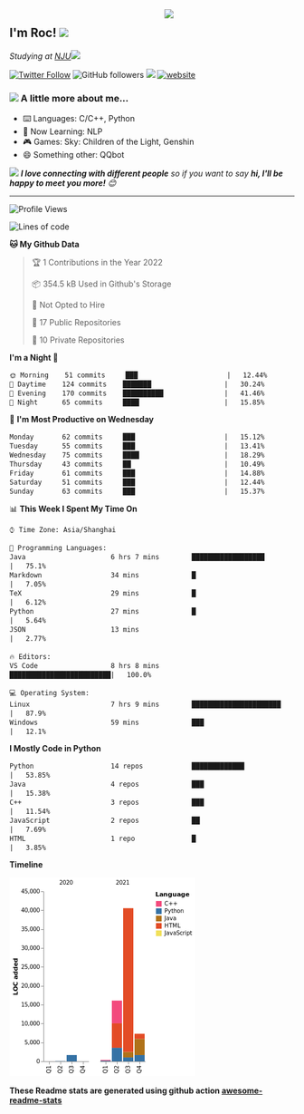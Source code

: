 <img align='right' src="https://media.giphy.com/media/M9gbBd9nbDrOTu1Mqx/giphy.gif" width="230">
<h2>I'm Roc! <img src="https://media.giphy.com/media/12oufCB0MyZ1Go/giphy.gif" width="50"></h2>
<p><em>Studying at <a href="http://www.nju.edu.cn">NJU</a><img src="https://media.giphy.com/media/WUlplcMpOCEmTGBtBW/giphy.gif" width="50"> 
</em></p>

[![Twitter Follow](https://img.shields.io/twitter/follow/Roc78862980?label=Follow)](https://twitter.com/intent/follow?screen_name=Roc78862980)
![GitHub followers](https://img.shields.io/github/followers/roc136?label=Follow&style=social)
![](https://visitor-badge.glitch.me/badge?page_id=Roc136.Roc136)
[![website](https://img.shields.io/badge/Website-46a2f1.svg?&style=flat-square&logo=Google-Chrome&logoColor=white&link=https://blog.roc136.top)](https://blog.roc136.top)
<!-- ![Waka Readme](https://github.com/anmol098/anmol098/workflows/Waka%20Readme/badge.svg) -->
<!-- [![Linkedin: anmol](https://img.shields.io/badge/-anmol-blue?style=flat-square&logo=Linkedin&logoColor=white&link=https://www.linkedin.com/in/anmol-p-singh/)](https://www.linkedin.com/in/anmol-p-singh/) -->

### <img src="https://media.giphy.com/media/VgCDAzcKvsR6OM0uWg/giphy.gif" width="50"> A little more about me...  

- ⌨️ Languages: C/C++, Python
- 🌱 Now Learning: NLP
- 🎮 Games: Sky: Children of the Light, Genshin
- 😄 Something other: QQbot

<img src="https://media.giphy.com/media/LnQjpWaON8nhr21vNW/giphy.gif" width="60"> <em><b>I love connecting with different people</b> so if you want to say <b>hi, I'll be happy to meet you more!</b> 😊</em>

---
<!--START_SECTION:waka-->
![Profile Views](http://img.shields.io/badge/Profile%20Views-16-blue)

![Lines of code](https://img.shields.io/badge/From%20Hello%20World%20I%27ve%20Written-65996%20lines%20of%20code-blue)

**🐱 My Github Data** 

> 🏆 1 Contributions in the Year 2022
 > 
> 📦 354.5 kB Used in Github's Storage 
 > 
> 🚫 Not Opted to Hire
 > 
> 📜 17 Public Repositories 
 > 
> 🔑 10 Private Repositories  
 > 
**I'm a Night 🦉** 

```text
🌞 Morning    51 commits     ███                      |   12.44% 
🌆 Daytime    124 commits    ███████                  |   30.24% 
🌃 Evening    170 commits    ██████████               |   41.46% 
🌙 Night      65 commits     ████                     |   15.85%

```
📅 **I'm Most Productive on Wednesday** 

```text
Monday       62 commits     ███                      |   15.12% 
Tuesday      55 commits     ███                      |   13.41% 
Wednesday    75 commits     ████                     |   18.29% 
Thursday     43 commits     ██                       |   10.49% 
Friday       61 commits     ███                      |   14.88% 
Saturday     51 commits     ███                      |   12.44% 
Sunday       63 commits     ███                      |   15.37%

```


📊 **This Week I Spent My Time On** 

```text
⌚︎ Time Zone: Asia/Shanghai

💬 Programming Languages: 
Java                     6 hrs 7 mins        ██████████████████       |   75.1% 
Markdown                 34 mins             █                        |   7.05% 
TeX                      29 mins             █                        |   6.12% 
Python                   27 mins             █                        |   5.64% 
JSON                     13 mins                                      |   2.77%

🔥 Editors: 
VS Code                  8 hrs 8 mins        █████████████████████████|   100.0%

💻 Operating System: 
Linux                    7 hrs 9 mins        ██████████████████████   |   87.9% 
Windows                  59 mins             ███                      |   12.1%

```

**I Mostly Code in Python** 

```text
Python                   14 repos            █████████████            |   53.85% 
Java                     4 repos             ███                      |   15.38% 
C++                      3 repos             ███                      |   11.54% 
JavaScript               2 repos             ██                       |   7.69% 
HTML                     1 repo              █                        |   3.85%

```


**Timeline**

![Chart not found](https://raw.githubusercontent.com/Roc136/Roc136/master/charts/bar_graph.png) 


<!--END_SECTION:waka-->

**These Readme stats are generated using github action [awesome-readme-stats](https://github.com/Roc136/waka-readme-stats)**
